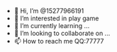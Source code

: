 - 👋 Hi, I’m @15277966191
- 👀 I’m interested in play game
- 🌱 I’m currently learning ...
- 💞️ I’m looking to collaborate on ...
- 📫 How to reach me QQ:77777

<!---
15277966191/15277966191 is a ✨ special ✨ repository because its `README.md` (this file) appears on your GitHub profile.
You can click the Preview link to take a look at your changes.
--->
